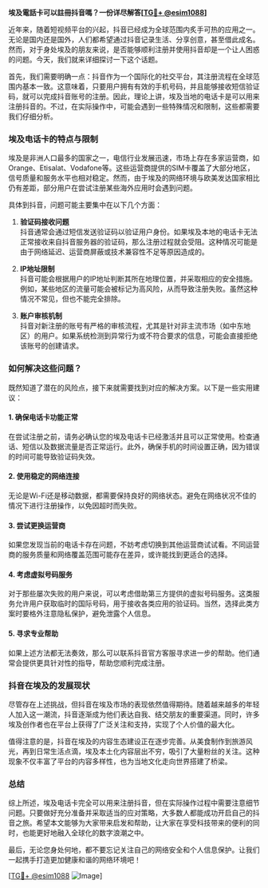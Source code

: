 **埃及電話卡可以註冊抖音嗎？一份详尽解答[[TG💪+ @esim1088](https://t.me/s/esim1088)]**

近年来，随着短视频平台的兴起，抖音已经成为全球范围内炙手可热的应用之一。无论是国内还是国外，人们都希望通过抖音记录生活、分享创意，甚至借此成名。然而，对于身处埃及的朋友来说，是否能够顺利注册并使用抖音却是一个让人困惑的问题。今天，我们就来详细探讨一下这个话题。

首先，我们需要明确一点：抖音作为一个国际化的社交平台，其注册流程在全球范围内基本一致。这意味着，只要用户拥有有效的手机号码，并且能够接收短信验证码，就可以完成抖音账号的注册。因此，理论上讲，埃及当地的电话卡是可以用来注册抖音的。不过，在实际操作中，可能会遇到一些特殊情况和限制，这些都需要我们仔细分析。

### 埃及电话卡的特点与限制

埃及是非洲人口最多的国家之一，电信行业发展迅速，市场上存在多家运营商，如Orange、Etisalat、Vodafone等。这些运营商提供的SIM卡覆盖了大部分地区，信号质量和服务水平也相对稳定。然而，由于埃及的网络环境与欧美发达国家相比仍有差距，部分用户在尝试注册某些海外应用时会遇到问题。

具体到抖音，问题可能主要集中在以下几个方面：

1. **验证码接收问题**  
   抖音通常会通过短信发送验证码以验证用户身份。如果埃及本地的电话卡无法正常接收来自抖音服务器的验证码，那么注册过程就会受阻。这种情况可能是由于网络延迟、运营商屏蔽或技术兼容性不足等原因造成的。

2. **IP地址限制**  
   抖音可能会根据用户的IP地址判断其所在地理位置，并采取相应的安全措施。例如，某些地区的流量可能会被标记为高风险，从而导致注册失败。虽然这种情况不常见，但也不能完全排除。

3. **账户审核机制**  
   抖音对新注册的账号有严格的审核流程，尤其是针对非主流市场（如中东地区）的用户。如果系统检测到异常行为或不符合要求的信息，可能会直接拒绝该账号的创建请求。

### 如何解决这些问题？

既然知道了潜在的风险点，接下来就需要找到对应的解决方案。以下是一些实用建议：

#### 1. 确保电话卡功能正常
在尝试注册之前，请务必确认您的埃及电话卡已经激活并且可以正常使用。检查通话、短信以及数据流量是否正常运行。此外，确保手机的时间设置正确，因为错误的时间可能导致验证码失效。

#### 2. 使用稳定的网络连接
无论是Wi-Fi还是移动数据，都需要保持良好的网络状态。避免在网络状况不佳的情况下进行注册操作，以免因超时而失败。

#### 3. 尝试更换运营商
如果您发现当前的电话卡存在问题，不妨考虑切换到其他运营商试试看。不同运营商的服务质量和网络覆盖范围可能存在差异，或许能找到更适合的选择。

#### 4. 考虑虚拟号码服务
对于那些屡次失败的用户来说，可以考虑借助第三方提供的虚拟号码服务。这类服务允许用户获取临时的国际号码，用于接收各类应用的验证码。当然，选择此类方案时要格外注意隐私保护，避免泄露个人信息。

#### 5. 寻求专业帮助
如果上述方法都无法奏效，那么可以联系抖音官方客服寻求进一步的帮助。他们通常会提供更具针对性的指导，帮助您顺利完成注册。

### 抖音在埃及的发展现状

尽管存在上述挑战，但抖音在埃及市场的表现依然值得期待。随着越来越多的年轻人加入这一潮流，抖音逐渐成为他们表达自我、结交朋友的重要渠道。同时，许多埃及创作者也在平台上获得了广泛关注和支持，实现了个人价值的最大化。

值得注意的是，抖音在埃及的内容生态建设正在逐步完善。从美食制作到旅游风光，再到日常生活点滴，埃及本土化内容层出不穷，吸引了大量粉丝的关注。这种现象不仅丰富了平台的内容多样性，也为当地文化走向世界搭建了桥梁。

### 总结

综上所述，埃及电话卡完全可以用来注册抖音，但在实际操作过程中需要注意细节问题。只要做好充分准备并采取适当的应对策略，大多数人都能成功开启自己的抖音之旅。希望本文能够为大家带来启发和帮助，让大家在享受科技带来的便利的同时，也能更好地融入全球化的数字浪潮之中。

最后，无论您身处何地，都不要忘记关注自己的网络安全和个人信息保护。让我们一起携手打造更加健康和谐的网络环境吧！

[[TG💪+ @esim1088](https://t.me/s/esim1088) ![Image](https://i.postimg.cc/4NQfJmqS/Snipaste-2025-05-13-00-14-12.png)]